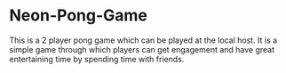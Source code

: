 # Neon-Pong-Game
This is a 2 player pong game which can be played at the local host. It is a simple game through which players can get engagement and have great entertaining time by spending time with friends. 
